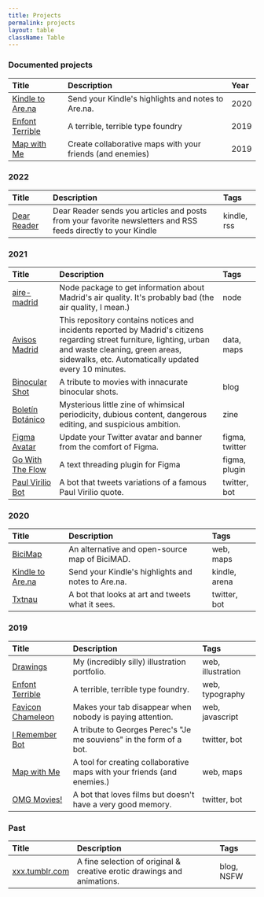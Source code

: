```yaml
---
title: Projects
permalink: projects
layout: table
className: Table
---
```


### Documented projects 

| Title | Description | Year |
|:------|:------------|:-----|
| [Kindle to Are.na](/projects/arena) | Send your Kindle's highlights and notes to Are.na.| 2020 |
| [Enfont Terrible](/projects/enfont) | A terrible, terrible type foundry | 2019 |
| [Map with Me](/projects/mapwithme)  | Create collaborative maps with your friends (and enemies) | 2019 |

### 2022

| Title | Description | Tags |
|:-------|:-------|:---- |
|[Dear Reader](https://reader.javierarce.com)| Dear Reader sends you articles and posts from your favorite newsletters and RSS feeds directly to your Kindle | kindle, rss |

### 2021

| Title | Description | Tags |
|:-------|:-------|:---- |
|[aire-madrid](https://github.com/javierarce/aire-madrid)| Node package to get information about Madrid's air quality. It's probably bad (the air quality, I mean.)| node |
|[Avisos Madrid](https://github.com/javierarce/avisos-madrid)| This repository contains notices and incidents reported by Madrid's citizens regarding street furniture, lighting, urban and waste cleaning, green areas, sidewalks, etc. Automatically updated every 10 minutes.| data, maps |
|[Binocular Shot](https://binocularshot.tumblr.com)| A tribute to movies with innacurate binocular shots.| blog |
|[Boletín Botánico](https://boletin-botanico.com)| Mysterious little zine of whimsical periodicity, dubious content, dangerous editing, and suspicious ambition.| zine |
|[Figma Avatar](https://github.com/javierarce/figma-avatar)| Update your Twitter avatar and banner from the comfort of Figma.| figma, twitter |
|[Go With The Flow](https://twitter.com/javier/status/1383022713179152385)| A text threading plugin for Figma | figma, plugin |
|[Paul Virilio Bot](https://twitter.com/viriliobot)| A bot that tweets variations of a famous Paul Virilio quote.| twitter, bot |

### 2020

| Title | Description | Tags | 
|:-------|:-------|:---- |
|[BiciMap](https://bicimap.javierarce.com/)| An alternative and open-source map of BiciMAD.| web, maps | 
|[Kindle to Are.na](https://arena.javierarce.com/)| Send your Kindle's highlights and notes to Are.na.| kindle, arena | 
|[Txtnau](https://twitter.com/txtnau)| A bot that looks at art and tweets what it sees.| twitter, bot | 


### 2019 

| Title | Description | Tags | 
|:-------|:-------|:---- |
|[Drawings](https://drawings.javierarce.com)| My (incredibly silly) illustration portfolio.| web, illustration | 
|[Enfont Terrible](https://enfont.javierarce.com)| A terrible, terrible type foundry.| web, typography | 
|[Favicon Chameleon](https://github.com/javierarce/favicon-chameleon)| Makes your tab disappear when nobody is paying attention.| web, javascript | 
|[I Remember Bot](https://twitter.com/irememberbot)| A tribute to Georges Perec's "Je me souviens" in the form of a bot.| twitter, bot | 
|[Map with Me](https://mapwithme.world)| A tool for creating collaborative maps with your friends (and enemies.)| web, maps | 
|[OMG Movies!](https://twitter.com/omg_movies)| A bot that loves films but doesn't have a very good memory.| twitter, bot | 

### Past

| Title | Description | Tags | 
|:-------|:-------|:---- |
|[xxx.tumblr.com](https://xxx.tumblr.com)| A fine selection of original & creative erotic drawings and animations.| blog, NSFW |
